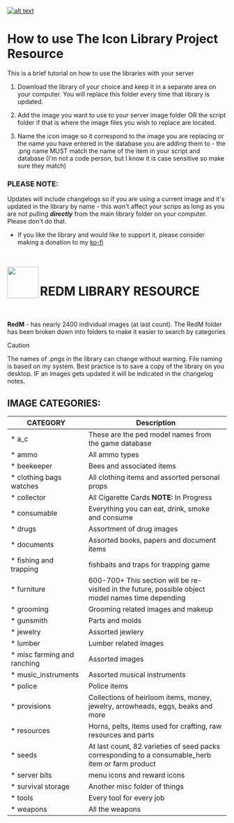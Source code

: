 <a id="libraryiconxsm" href="#libraryiconxsm"><img alt="alt text" src="https://github.com/user-attachments/assets/1fe211e1-53b6-4142-b5b2-ac0fa71c8ef4" /></a>
# How to use The Icon Library Project Resource

This is a brief tutorial on how to use the libraries with your server

1. Download the library of your choice and keep it in a separate area on your computer. You will replace this folder every time that library is updated.

2. Add the image you want to use to your server image folder OR the script folder if that is where the image files you wish to replace are located.

3. Name the icon image so it correspond to the image you are replacing or the name you have entered in the database you are adding them to - the .png name MUST match the name of the item in your script and database (I'm not a code person, but I know it is case sensitive so make sure they match)

### **PLEASE NOTE:**
Updates will include changelogs so if you are using a current image and it's updated in the library by name - this won't affect your scrips as long as you are not pulling ***directly*** from the main library folder on your computer. Please don't do that.

* If you like the library and would like to support it, please consider making a donation to my [ko-fi](https://ko-fi.com/theiconlibraryproject)

<br/>
<br/>

<img align="left" width="72" src="https://github.com/user-attachments/assets/03bd8da2-6c3e-4512-b180-faf3f4354ed6"/>

# REDM LIBRARY RESOURCE
<br/>

**RedM** - has nearly 2400 individual images (at last count). The RedM folder has been broken down into folders to make it easier to search by categories 

> [!CAUTION]
> The names of .pngs in the library can change without warning. File naming is based on my system. Best practice is to save a copy of the library on you desktop. IF an images gets updated it will be indicated in the changelog notes.

## IMAGE CATEGORIES:
| CATEGORY | Description |
| --- | --- |
| * a_c | These are the ped model names from the game database |
| * ammo | All ammo types |
| * beekeeper | Bees and associated items |
| * clothing bags watches | All clothing items and assorted personal props |
| * collector | All Cigarette Cards **NOTE:** In Progress |
| * consumable | Everything you can eat, drink, smoke and consume |
| * drugs | Assortment of drug images |
| * documents | Assorted books, papers and document items |
| * fishing and trapping | fishbaits and traps for trapping game |
| * furniture | 600-700+ This section will be re-visited in the future, possible object model names time depending |
| * grooming | Grooming related images and makeup |
| * gunsmith | Parts and molds |
| * jewelry | Assorted jewlery |
| * lumber | Lumber related images |
| * misc farming and ranching | Assorted images |
| * music_instruments | Assorted musical instruments |
| * police | Police items |
| * provisions | Collections of heirloom items, money, jewelry, arrowheads, eggs, beaks and more |    
| * resources | Horns, pelts, items used for crafting, raw resources and parts |
| * seeds | At last count, 82 varieties of seed packs corresponding to a consumable_herb item or farm product |
| * server bits | menu icons and reward icons |
| * survival storage | Another misc folder of things |
| * tools | Every tool for every job |
| * weapons | All the weapons |
